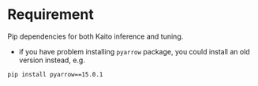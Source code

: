 # Requirement

Pip dependencies for both Kaito inference and tuning.
 - if you have problem installing `pyarrow` package, you could install an old version instead, e.g.
```console
pip install pyarrow==15.0.1
```
